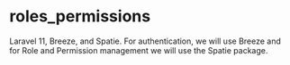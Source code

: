 # roles_permissions
 Laravel 11, Breeze, and Spatie. For authentication, we will use Breeze and for Role and Permission management we will use the Spatie package.
